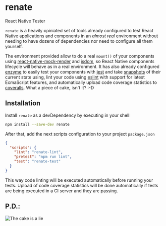 # renate
React Native Tester

`renate` is a heavily opiniated set of tools already configured to test React
Native applications and components in an *almost real* environment without
needing to have dozens of dependencies nor need to configure all them yourself.

The environment provided allow to do a real `mount()` of your components using
[react-native-mock-render](https://github.com/Root-App/react-native-mock-render)
and [jsdom](https://github.com/tmpvar/jsdom), so React Native components
lifecycle will behave as in a real environment. It has also already configured
[enzyme](http://airbnb.io/enzyme/) to easily test your components with
[jest](https://facebook.github.io/jest/) and take
[snapshots](https://facebook.github.io/jest/docs/en/snapshot-testing.html) of
their current state using, lint your code using [eslint](https://eslint.org/)
with support for latest EcmaScript features, and automatically upload code
coverage statistics to [coveralls](https://coveralls.io/). What a piece of cake,
isn't it? :-D

## Installation

Install `renate` as a devDependency by executing in your shell

```sh
npm install --save-dev renate
```

After that, add the next scripts configuration to your project `package.json`

```json
{
  "scripts": {
    "lint": "renate-lint",
    "pretest": "npm run lint",
    "test": "renate-test"
  }
}
```

This way code linting will be executed automatically before running your tests.
Upload of code coverage statistics will be done automatically if tests are being
executed in a CI server and they are passing.

## P.D.:

![The cake is a lie](https://ih0.redbubble.net/image.190054181.4037/flat,800x800,075,f.jpg)
